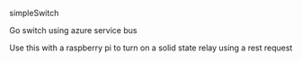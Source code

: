 simpleSwitch 

Go switch using azure service bus

Use this with a raspberry pi to turn on a solid state relay using a rest request
